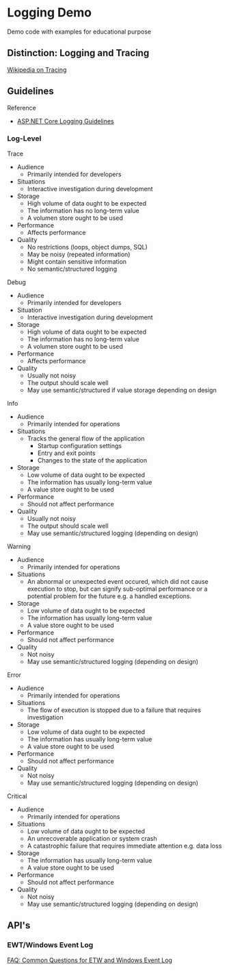# Logging Demo

Demo code with examples for educational purpose

## Distinction: Logging and Tracing

[Wikipedia on Tracing](https://en.wikipedia.org/wiki/Tracing_%28software%29)

## Guidelines

Reference
- [ASP.NET Core Logging Guidelines](https://github.com/aspnet/Logging/wiki/Guidelines)

### Log-Level

Trace
- Audience
  - Primarily intended for developers
- Situations
  - Interactive investigation during development
- Storage
  - High volume of data ought to be expected
  - The information has no long-term value
  - A volumen store ought to be used
- Performance
  - Affects performance
- Quality
  - No restrictions (loops, object dumps, SQL)
  - May be noisy (repeated information)
  - Might contain sensitive information
  - No semantic/structured logging

Debug
- Audience
  - Primarily intended for developers
- Situation
  - Interactive investigation during development
- Storage
  - High volume of data ought to be expected
  - The information has no long-term value
  - A volumen store ought to be used
- Performance
  - Affects performance
- Quality
  - Usually not noisy
  - The output should scale well
  - May use semantic/structured if value storage depending on design 

Info
- Audience
  - Primarily intended for operations
- Situations
  - Tracks the general flow of the application
    - Startup configuration settings
    - Entry and exit points
    - Changes to the state of the application
- Storage
  - Low volume of data ought to be expected
  - The information has usually long-term value
  - A value store ought to be used
- Performance
  - Should not affect performance
- Quality
  - Usually not noisy
  - The output should scale well
  - May use semantic/structured logging (depending on design)

Warning
- Audience
  - Primarily intended for operations
- Situations
  - An abnormal or unexpected event occured, which did not cause execution to stop, but can signify sub-optimal performance or a potential problem for the future e.g. a handled exceptions.
- Storage
  - Low volume of data ought to be expected
  - The information has usually long-term value
  - A value store ought to be used
- Performance
  - Should not affect performance
- Quality
  - Not noisy
  - May use semantic/structured logging (depending on design)

Error
- Audience
  - Primarily intended for operations
- Situations
  - The flow of execution is stopped due to a failure that requires investigation
- Storage
  - Low volume of data ought to be expected
  - The information has usually long-term value
  - A value store ought to be used
- Performance
  - Should not affect performance
- Quality
  - Not noisy
  - May use semantic/structured logging (depending on design)

Critical
- Audience
  - Primarily intended for operations
- Situations
  - Low volume of data ought to be expected
  - An unrecoverable application or system crash
  - A catastrophic failure that requires immediate attention e.g. data loss
- Storage
  - The information has usually long-term value
  - A value store ought to be used
- Performance
  - Should not affect performance
- Quality
  - Not noisy
  - May use semantic/structured logging (depending on design)

## API's

### EWT/Windows Event Log

[FAQ: Common Questions for ETW and Windows Event Log](https://social.msdn.microsoft.com/Forums/en-US/a1aa1350-41a0-4490-9ae3-9b4520aeb9d4/faq-common-questions-for-etw-and-windows-event-log?forum=etw)